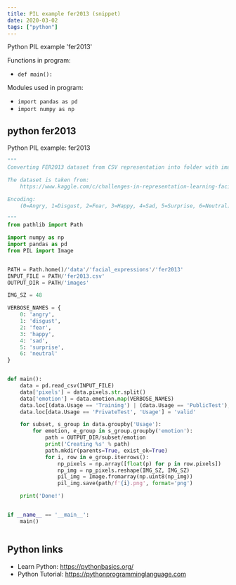 ```yaml
---
title: PIL example fer2013 (snippet)
date: 2020-03-02
tags: ["python"]
---
```

Python PIL example 'fer2013'

Functions in program: 
* `def main():`

Modules used in program: 
* `import pandas as pd`
* `import numpy as np`

## python fer2013

Python PIL example: fer2013

```python
"""
Converting FER2013 dataset from CSV representation into folder with images.

The dataset is taken from:
    https://www.kaggle.com/c/challenges-in-representation-learning-facial-expression-recognition-challenge

Encoding:
    (0=Angry, 1=Disgust, 2=Fear, 3=Happy, 4=Sad, 5=Surprise, 6=Neutral).

"""
from pathlib import Path

import numpy as np
import pandas as pd
from PIL import Image


PATH = Path.home()/'data'/'facial_expressions'/'fer2013'
INPUT_FILE = PATH/'fer2013.csv'
OUTPUT_DIR = PATH/'images'

IMG_SZ = 48

VERBOSE_NAMES = {
    0: 'angry',
    1: 'disgust',
    2: 'fear',
    3: 'happy',
    4: 'sad',
    5: 'surprise',
    6: 'neutral'
}


def main():
    data = pd.read_csv(INPUT_FILE)
    data['pixels'] = data.pixels.str.split()
    data['emotion'] = data.emotion.map(VERBOSE_NAMES)
    data.loc[(data.Usage == 'Training') | (data.Usage == 'PublicTest'), 'Usage'] = 'train'
    data.loc[data.Usage == 'PrivateTest', 'Usage'] = 'valid'

    for subset, s_group in data.groupby('Usage'):
        for emotion, e_group in s_group.groupby('emotion'):
            path = OUTPUT_DIR/subset/emotion
            print('Creating %s' % path)
            path.mkdir(parents=True, exist_ok=True)
            for i, row in e_group.iterrows():
                np_pixels = np.array([float(p) for p in row.pixels])
                np_img = np_pixels.reshape(IMG_SZ, IMG_SZ)
                pil_img = Image.fromarray(np.uint8(np_img))
                pil_img.save(path/f'{i}.png', format='png')

    print('Done!')


if __name__ == '__main__':
    main()



```

## Python links

- Learn Python: https://pythonbasics.org/
- Python Tutorial: https://pythonprogramminglanguage.com
